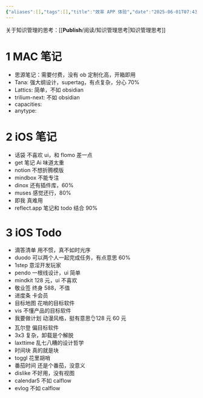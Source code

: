 ```yaml
---
{"aliases":[],"tags":[],"title":"效率 APP 体验","date":"2025-06-01T07:43:03+08:00","date_modify":"2025-06-26T14:09:10+08:00","dg-publish":true,"permalink":"/__Publish__/软件/效率 APP 体验/","dgPassFrontmatter":true,"created":"2025-06-01T07:43:03+08:00","updated":"2025-06-26T14:09:10+08:00"}
---
```


关于知识管理的思考：[[__Publish__/阅读/知识管理思考\|知识管理思考]]

# 1 MAC 笔记

- 思源笔记：需要付费，没有 ob 定制化高，开箱即用
- Tana: 强大纲设计，supertag，有点复杂，分心 70%
- Lattics: 简单，不如 obsidian
- trilium-next: 不如 obsidian
- capacities:
- anytype:

# 2 iOS 笔记

- 话袋 不喜欢 ui，和 flomo 差一点
- get 笔记 Ai 味道太重
- notion 不想折腾模版
- mindbox 不能专注
- dinox 还有插件库，60%
- muses 感觉还行，80%
- 即我 真难用
- reflect.app 笔记和 todo 结合 90%

# 3 iOS Todo

- 滴答清单 用不惯，真不如时光序
- duodo 可以两个人一起完成任务，有点意思 60%
- 1step 意淫开发玩家
- pendo 一根线设计，ui 简单
- mindkit 128 元，ui 不喜欢
- 敬业签 终身 588，不值
- 进度条 卡会员
- 目标地图 花哨的目标软件
- vis 不懂产品的目标软件
- 我要做计划 动漫风格，挺有意思👌128 元 60 元
- 瓦尔登 偏目标软件
- 3x3 复杂，卸载是个解脱
- laxttime 乱七八糟的设计哲学
- 时间块 真的就是块
- toggl 花里胡哨
- 番茄时间 还是个番茄，没意义
- dislike 不好用，没有视图
- calendar5 不如 calflow
- evlog 不如 calflow
